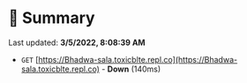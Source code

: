 # 📖 Summary
Last updated: **3/5/2022, 8:08:39 AM**

- `GET` [https://Bhadwa-sala.toxicblte.repl.co](https://Bhadwa-sala.toxicblte.repl.co) - **Down** (140ms)
